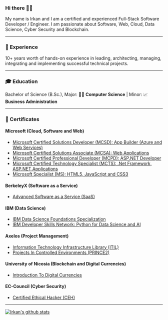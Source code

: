 ### Hi there 👋🏻
My name is Irkan and I am a certified and experienced Full-Stack Software Developer / Engineer. I am passionate about Software, Web, Cloud, Data Science, Cyber Security and Blockchain.

---
### 💼 Experience
10+ years worth of hands-on experience in leading, architecting, managing, integrating and implementing successful technical projects.

---
### 🎓 Education
Bachelor of Science (B.Sc.), Major: 👨‍💻 **Computer Science** | Minor: 📈 **Business Administration**

---
### 📜 Certificates

#### Microsoft (Cloud, Software and Web)
- [Microsoft Certified Solutions Developer (MCSD): App Builder (Azure and Web Services)](certificates/Microsoft_MCSD_App_Builder_Azure_And_Web_Services.pdf)
- [Microsoft Certified Solutions Associate (MCSA): Web Applications](certificates/Microsoft_MCSA_Web_Applications.pdf)
- [Microsoft Certified Professional Developer (MCPD): ASP.NET Developer](certificates/Microsoft_MCPD_ASP.NET_Developer.pdf)
- [Microsoft Certified Technology Specialist (MCTS): .Net Framework, ASP.NET Applications](certificates/Microsoft_MCTS_.Net_Framework_ASP.NET_Applications.pdf)
- [Microsoft Specialist (MS): HTML5, JavaScript and CSS3](certificates/Microsoft_MS_HTML5_JavaScript_CSS3.pdf)

#### BerkeleyX (Software as a Service)
- [Advanced Software as a Service (SaaS)](certificates/BerkeleyX_Advanced_Software_as_a_Service_SaaS.pdf)

#### IBM (Data Science)
- [IBM Data Science Foundations Specialization](https://www.youracclaim.com/badges/9615b66c-84dd-419f-bd40-c3cc0b4dd6a3)
- [IBM Developer Skills Network: Python for Data Science and AI](https://www.youracclaim.com/badges/9731f3e6-db84-44fd-b5c9-98f8a312d99e)

#### Axelos (Project Management)
- [Information Technology Infrastructure Library (ITIL)](certificates/Axelos_ITIL.pdf)
- [Projects In Controlled Environments (PRINCE2)](certificates/Axelos_PRINCE2.pdf)

#### University of Nicosia (Blockchain and Digital Currencies)
- [Introduction To Digital Currencies](certificates/University_of_Nicosia_Digital_Currencies.pdf)


#### EC-Council (Cyber Security)
- [Certified Ethical Hacker (CEH)](certificates/EC-Council_CEH_V9.pdf)

---
[![Irkan's github stats](https://github-readme-stats.vercel.app/api?username=irkan-hadi&count_private=true&show_icons=true&theme=default)](https://github.com/irkan-hadi/github-readme-stats)

